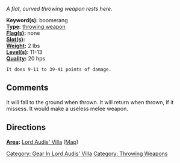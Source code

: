*A flat, curved throwing weapon rests here.*

**Keyword(s):** boomerang  
**[Type](:Category:_Object_Types "wikilink"):** [throwing
weapon](:Category:_Throwing_Weapons "wikilink")  
**[Flag(s)](:Category:_Object_Flags "wikilink"):** none  
**[Slot(s)](Object_Slots "wikilink"):** <wielded>  
**[Weight](Object_Weight "wikilink"):** 2 lbs  
**[Level(s)](Object_Level "wikilink"):** 11-13  
**[Quality](Object_Quality "wikilink"):** 20 hps  

`It does 9-11 to 39-41 points of damage.`

## Comments

It will fall to the ground when thrown. It will return when thrown, if
it missess. It would make a useless melee weapon.

## Directions

**[Area](:Category:_Areas "wikilink"):** [Lord Audis'
Villa](:Category:_Lord_Audis'_Villa "wikilink")
([Map](Lord_Audis'_Villa_Map "wikilink"))  

[Category: Gear In Lord Audis'
Villa](Category:_Gear_In_Lord_Audis'_Villa "wikilink") [Category:
Throwing Weapons](Category:_Throwing_Weapons "wikilink")
